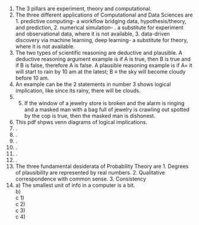 1. The 3 pillars are experiment, theory and computational.
2. The three different applications of Computational and Data Sciences are 1. predictive computing- a workflow bridging data, hypothesis/theory, and prediction, 2. numerical simulation- . a substitute for experiment and observational data, where it is not available, 3. data-driven discovery via machine learning, deep learning- a substitute for theory, where it is not available.  
3. The two types of scientific reasoning are deductive and plausible. A deductive reasoning argument example is if A is true, then B is true and if B is false, therefore A is false. A plausible reasoning example is if A=  it will start to rain by 10 am at the latest; B ≡ the sky will become cloudy before 10 am.  
4. An example can be the 2 statements in number 3 shows logical implication, like since its rainy, there will be clouds. 
5. 5. If the window of a jewelry store is broken and the alarm is ringing and a masked man with a bag full of jewelry is crawling out spotted by the cop is true, then the masked man is dishonest.  
6. This pdf shpws venn diagrams of logical implications.  
7. .
8.  .
9.  .
10.  .
11.  .
12.  .
13. The three fundamental desiderata of Probability Theory are 1. Degrees of plausibility are represented by real numbers. 2. Qualitative correspondence with common sense. 3. Consistency  
14. a) The smallest unit of info in a computer is a bit.  
    b)  
    c 1)  
    c 2)  
    c 3)  
    c 4)  
    
